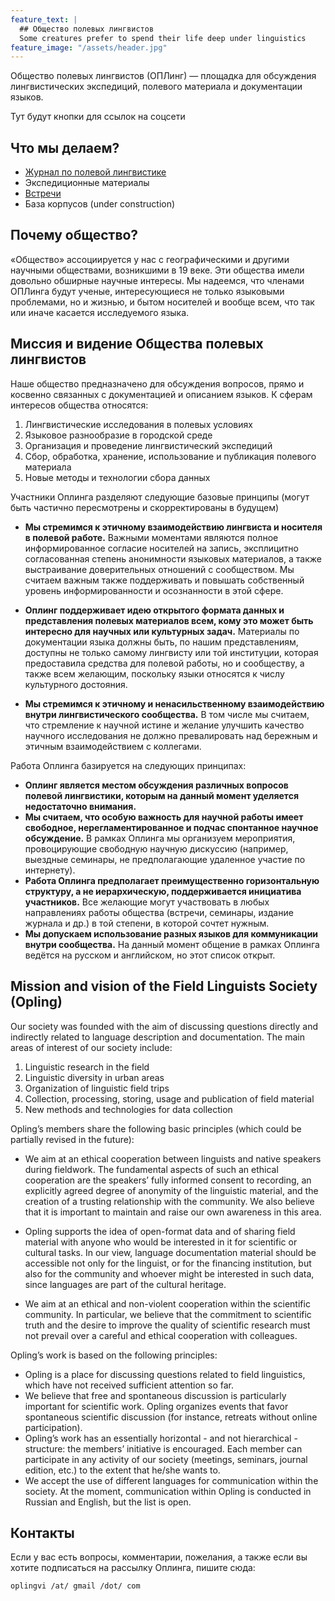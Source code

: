 ```yaml
---
feature_text: |
  ## Общество полевых лингвистов
  Some creatures prefer to spend their life deep under linguistics
feature_image: "/assets/header.jpg"
---
```


Общество полевых лингвистов (ОПЛинг) — площадка для обсуждения лингвистических экспедиций, полевого материала и документации языков.

Тут будут кнопки для ссылок на соцсети
<!-- {% include button.html text="Fork it" icon="github" link="https://github.com/daviddarnes/alembic" color="#0366d6" %} {% include button.html text="Buy me a coffee ☕️" link="https://buymeacoffee.com/daviddarnes#support" color="#f68140" %} {% include button.html text="Tweet it" icon="twitter" link="https://twitter.com/intent/tweet/?url=https://alembic.darn.es&text=Alembic%20-%20A%20Jekyll%20boilerplate%20theme&via=DavidDarnes" color="#0d94e7" %} {% include button.html text="Install Alembic ⚗️" link="https://github.com/daviddarnes/alembic#installation" %} -->

## Что мы делаем?

- [Журнал по полевой лингвистике](/blog/)
- Экспедиционные материалы
- [Встречи](/events/)
- База корпусов (under construction)

## Почему общество?

«Общество» ассоциируется у нас с географическими и другими научными обществами, возникшими в 19 веке. Эти общества имели довольно обширные научные интересы. Мы надеемся, что членами ОПЛинга будут ученые, интересующиеся не только языковыми проблемами, но и жизнью, и бытом носителей и вообще всем, что так или иначе касается исследуемого языка.

## Миссия и видение Общества полевых лингвистов

Наше общество предназначено для обсуждения вопросов, прямо и косвенно связанных с документацией и описанием языков. К сферам интересов общества относятся:

1. Лингвистические исследования в полевых условиях
2. Языковое разнообразие в городской среде
3. Организация и проведение лингвистический экспедиций
4. Сбор, обработка, хранение, использование и публикация полевого материала
5. Новые методы и технологии сбора данных

Участники Оплинга разделяют следующие базовые принципы (могут быть частично пересмотрены и скорректированы в будущем)
- **Мы стремимся к этичному взаимодействию лингвиста и носителя в полевой работе.** Важными моментами являются полное информированное согласие носителей на запись, эксплицитно согласованная степень анонимности языковых материалов, а также выстраивание доверительных отношений с сообществом. Мы считаем важным также поддерживать и повышать собственный уровень информированности и осознанности в этой сфере.

- **Оплинг поддерживает идею открытого формата данных и представления полевых материалов всем, кому это может быть интересно для научных или культурных задач.** Материалы по документации языка должны быть, по нашим представлениям, доступны не только самому лингвисту или той институции, которая предоставила средства для полевой работы, но и сообществу, а также всем желающим, поскольку языки относятся к числу культурного достояния.

- **Мы стремимся к этичному и ненасильственному взаимодействию внутри лингвистического сообщества.** В том числе мы считаем, что стремление к научной истине и желание улучшить качество научного исследования не должно превалировать над бережным и этичным взаимодействием с коллегами.

Работа Оплинга базируется на следующих принципах:
- **Оплинг является местом обсуждения различных вопросов полевой лингвистики, которым на данный момент уделяется недостаточно внимания.**
- **Мы считаем, что особую важность для научной работы имеет свободное, нерегламентированное и подчас спонтанное научное обсуждение.** В рамках Оплинга мы организуем мероприятия, провоцирующие свободную научную дискуссию (например, выездные семинары, не предполагающие удаленное участие по интернету).
- **Работа Оплинга предполагает преимущественно горизонтальную структуру, а не иерархическую, поддерживается инициатива участников.** Все желающие могут участвовать в любых направлениях работы общества (встречи, семинары, издание журнала и др.) в той степени, в которой сочтет нужным.
- **Мы допускаем использование разных языков для коммуникации внутри сообщества.** На данный момент общение в рамках Оплинга ведётся на русском и английском, но этот список открыт.

## Mission and vision of the Field Linguists Society (Opling)

Our society was founded with the aim of discussing questions directly and indirectly related to language description and documentation. The main areas of interest of our society include:

1. Linguistic research in the field
2. Linguistic diversity in urban areas
3. Organization of linguistic field trips
4. Collection, processing, storing, usage and publication of field material
5. New methods and technologies for data collection

Opling’s members share the following basic principles (which could be partially revised in the future):

- We aim at an ethical cooperation between linguists and native speakers during fieldwork. The fundamental aspects of such an ethical cooperation are the speakers’ fully informed consent to recording, an explicitly agreed degree of anonymity of the linguistic material, and the creation of a trusting relationship with the community. We also believe that it is important to maintain and raise our own awareness in this area.

- Opling supports the idea of open-format data and of sharing field material with anyone who would be interested in it for scientific or cultural tasks. In our view, language documentation material should be accessible not only for the linguist, or for the financing institution, but also for the community and whoever might be interested in such data, since languages are part of the cultural heritage.

- We aim at an ethical and non-violent cooperation within the scientific community. In particular, we believe that the commitment to scientific truth and the desire to improve the quality of scientific research must not prevail over a careful and ethical cooperation with colleagues.

Opling’s work is based on the following principles:

- Opling is a place for discussing questions related to field linguistics, which have not received sufficient attention so far.
- We believe that free and spontaneous discussion is particularly important for scientific work. Opling organizes events that favor spontaneous scientific discussion (for instance, retreats without online participation).
- Opling’s work has an essentially horizontal - and not hierarchical - structure: the members’ initiative is encouraged. Each member can participate in any activity of our society (meetings, seminars, journal edition, etc.) to the extent that he/she wants to.
- We accept the use of different languages for communication within the society. At the moment, communication within Opling is conducted in Russian and English, but the list is open.

## Контакты 

Если у вас есть вопросы, комментарии, пожелания, а также если вы хотите подписаться на рассылку Оплинга, пишите сюда: 

    oplingvi /at/ gmail /dot/ com
